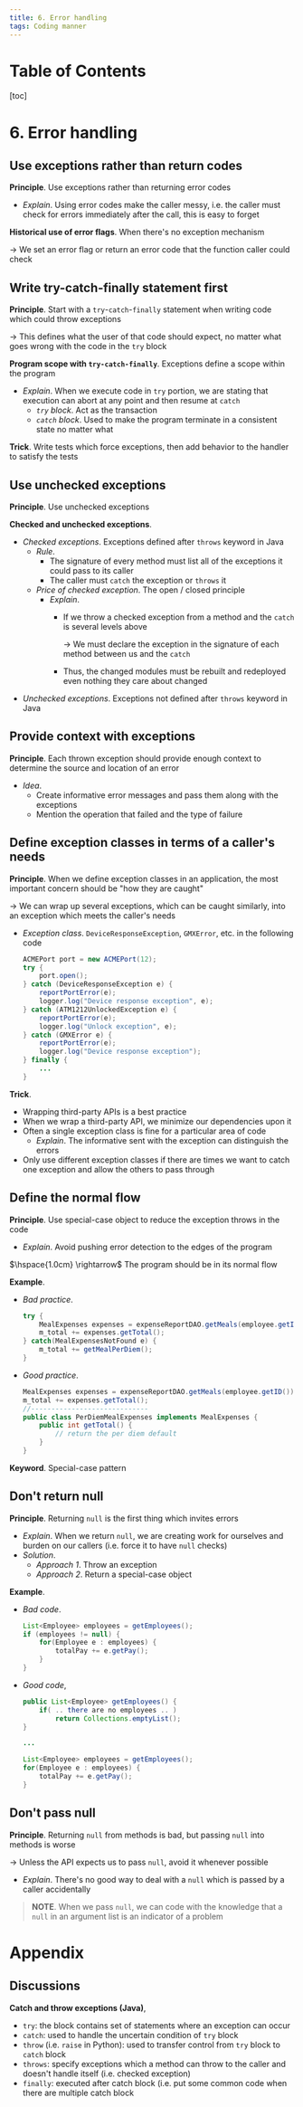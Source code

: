 ```yaml
---
title: 6. Error handling
tags: Coding manner
---
```


# Table of Contents
[toc]

# 6. Error handling
## Use exceptions rather than return codes
**Principle**. Use exceptions rather than returning error codes
* *Explain*. Using error codes make the caller messy, i.e. the caller must check for errors immediately after the call, this is easy to forget

**Historical use of error flags**. When there's no exception mechanism

$\to$ We set an error flag or return an error code that the function caller could check

## Write try-catch-finally statement first
**Principle**. Start with a `try`-`catch`-`finally` statement when writing code which could throw exceptions

$\to$ This defines what the user of that code should expect, no matter what goes wrong with the code in the `try` block

**Program scope with `try-catch-finally`**. Exceptions define a scope within the program
* *Explain*. When we execute code in `try` portion, we are stating that execution can abort at any point and then resume at `catch`
    * *`try` block*. Act as the transaction
    * *`catch` block*. Used to make the program terminate in a consistent state no matter what

**Trick**. Write tests which force exceptions, then add behavior to the handler to satisfy the tests

## Use unchecked exceptions
**Principle**. Use unchecked exceptions

**Checked and unchecked exceptions**.
* *Checked exceptions*. Exceptions defined after `throws` keyword in Java
    * *Rule*. 
        * The signature of every method must list all of the exceptions it could pass to its caller
        * The caller must `catch` the exception or `throws` it
    * *Price of checked exception*. The open / closed principle
        * *Explain*. 
            * If we throw a checked exception from a method and the `catch` is several levels above
            
                $\to$ We must declare the exception in the signature of each method between us and the `catch`
            * Thus, the changed modules must be rebuilt and redeployed even nothing they care about changed
* *Unchecked exceptions*. Exceptions not defined after `throws` keyword in Java

## Provide context with exceptions
**Principle**. Each thrown exception should provide enough context to determine the source and location of an error
* *Idea*. 
    * Create informative error messages and pass them along with the exceptions
    * Mention the operation that failed and the type of failure

## Define exception classes in terms of a caller's needs
**Principle**. When we define exception classes in an application, the most important concern should be "how they are caught"

$\to$ We can wrap up several exceptions, which can be caught similarly, into an exception which meets the caller's needs
* *Exception class*. `DeviceResponseException`, `GMXError`, etc. in the following code

    ```java
    ACMEPort port = new ACMEPort(12);
    try {
        port.open();
    } catch (DeviceResponseException e) {
        reportPortError(e);
        logger.log("Device response exception", e);
    } catch (ATM1212UnlockedException e) {
        reportPortError(e);
        logger.log("Unlock exception", e);
    } catch (GMXError e) {
        reportPortError(e);
        logger.log("Device response exception");
    } finally {
        ...
    }
    ```

**Trick**.
* Wrapping third-party APIs is a best practice
* When we wrap a third-party API, we minimize our dependencies upon it
* Often a single exception class is fine for a particular area of code
    * *Explain*. The informative sent with the exception can distinguish the errors
* Only use different exception classes if there are times we want to catch one exception and allow the others to pass through

## Define the normal flow
**Principle**. Use special-case object to reduce the exception throws in the code
* *Explain*. Avoid pushing error detection to the edges of the program

$\hspace{1.0cm} \rightarrow$ The program should be in its normal flow

**Example**.
* *Bad practice*.

    ```java
    try {
        MealExpenses expenses = expenseReportDAO.getMeals(employee.getID());
        m_total += expenses.getTotal();
    } catch(MealExpensesNotFound e) {
        m_total += getMealPerDiem();
    }
    ```
* *Good practice*.

    ```java
    MealExpenses expenses = expenseReportDAO.getMeals(employee.getID());
    m_total += expenses.getTotal();
    //-----------------------------
    public class PerDiemMealExpenses implements MealExpenses {
        public int getTotal() {
            // return the per diem default
        }
    }
    ```

**Keyword**. Special-case pattern

## Don't return null
**Principle**. Returning `null` is the first thing which invites errors
* *Explain*. When we return `null`, we are creating work for ourselves and burden on our callers (i.e. force it to have `null` checks)
* *Solution*.
    * *Approach 1*. Throw an exception
    * *Approach 2*. Return a special-case object

**Example**.
* *Bad code*.

    ```java
    List<Employee> employees = getEmployees();
    if (employees != null) {
        for(Employee e : employees) {
            totalPay += e.getPay();
        }
    }
    ```

* *Good code*,

    ```java
    public List<Employee> getEmployees() {
        if( .. there are no employees .. )
            return Collections.emptyList();
    }

    ...

    List<Employee> employees = getEmployees();
    for(Employee e : employees) {
        totalPay += e.getPay();
    }
    ```

## Don't pass null
**Principle**. Returning `null` from methods is bad, but passing `null` into methods is worse

$\to$ Unless the API expects us to pass `null`, avoid it whenever possible
* *Explain*. There's no good way to deal with a `null` which is passed by a caller accidentally

>**NOTE**. When we pass `null`, we can code with the knowledge that a `null` in an argument list is an indicator of a problem

# Appendix
## Discussions
**Catch and throw exceptions (Java)**,
* `try`: the block contains set of statements where an exception can occur
* `catch`: used to handle the uncertain condition of `try` block
* `throw` (i.e. `raise` in Python): used to transfer control from `try` block to `catch` block
* `throws`: specify exceptions which a method can throw to the caller and doesn't handle itself (i.e. checked exception)
* `finally`: executed after catch block (i.e. put some common code when there are multiple catch block